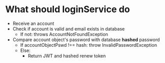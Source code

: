 # What should loginService do

-   Receive an account
-   Check if account is valid and email exists in database
    -   If not: throws AccountNotFoundException
-   Compare account object's password with database **hashed** password
    -   If accountObjectPswd !== hash: throw InvalidPasswordException
    -   Else:
        -   Return JWT and hashed renew token
